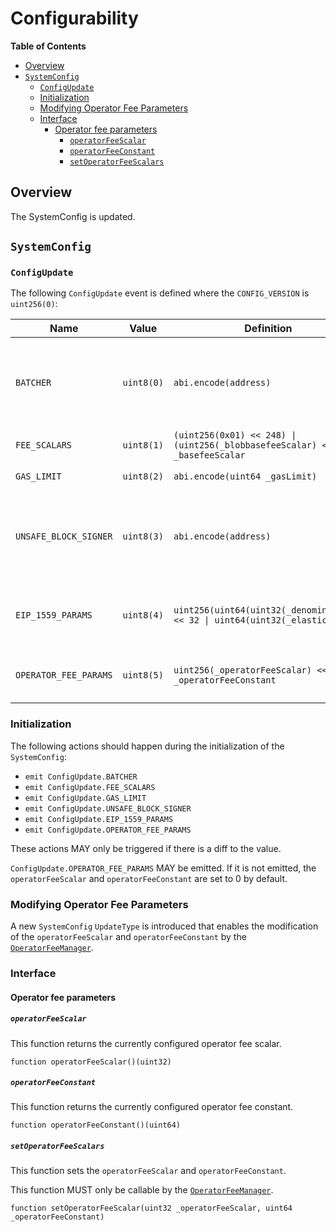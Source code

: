 # Configurability

<!-- START doctoc generated TOC please keep comment here to allow auto update -->
<!-- DON'T EDIT THIS SECTION, INSTEAD RE-RUN doctoc TO UPDATE -->
**Table of Contents**

- [Overview](#overview)
- [`SystemConfig`](#systemconfig)
  - [`ConfigUpdate`](#configupdate)
  - [Initialization](#initialization)
  - [Modifying Operator Fee Parameters](#modifying-operator-fee-parameters)
  - [Interface](#interface)
    - [Operator fee parameters](#operator-fee-parameters)
      - [`operatorFeeScalar`](#operatorfeescalar)
      - [`operatorFeeConstant`](#operatorfeeconstant)
      - [`setOperatorFeeScalars`](#setoperatorfeescalars)

<!-- END doctoc generated TOC please keep comment here to allow auto update -->

## Overview

The SystemConfig is updated.

## `SystemConfig`

### `ConfigUpdate`

The following `ConfigUpdate` event is defined where the `CONFIG_VERSION` is `uint256(0)`:

| Name | Value | Definition | Usage |
| ---- | ----- | --- | -- |
| `BATCHER` | `uint8(0)` | `abi.encode(address)` | Modifies the account that is authorized to progress the safe chain |
| `FEE_SCALARS` | `uint8(1)` | `(uint256(0x01) << 248) \| (uint256(_blobbasefeeScalar) << 32) \| _basefeeScalar` | Modifies the fee scalars |
| `GAS_LIMIT` | `uint8(2)` | `abi.encode(uint64 _gasLimit)` | Modifies the L2 gas limit |
| `UNSAFE_BLOCK_SIGNER` | `uint8(3)` | `abi.encode(address)` | Modifies the account that is authorized to progress the unsafe chain |
| `EIP_1559_PARAMS` | `uint8(4)` | `uint256(uint64(uint32(_denominator))) << 32 \| uint64(uint32(_elasticity))` | Modifies the EIP-1559 denominator and elasticity |
| `OPERATOR_FEE_PARAMS` | `uint8(5)` | `uint256(_operatorFeeScalar) << 64 \| _operatorFeeConstant` | Modifies the operator fee sclar and constant |

### Initialization

The following actions should happen during the initialization of the `SystemConfig`:

- `emit ConfigUpdate.BATCHER`
- `emit ConfigUpdate.FEE_SCALARS`
- `emit ConfigUpdate.GAS_LIMIT`
- `emit ConfigUpdate.UNSAFE_BLOCK_SIGNER`
- `emit ConfigUpdate.EIP_1559_PARAMS`
- `emit ConfigUpdate.OPERATOR_FEE_PARAMS`

These actions MAY only be triggered if there is a diff to the value.

`ConfigUpdate.OPERATOR_FEE_PARAMS` MAY be emitted. If it is not emitted, the `operatorFeeScalar` and
`operatorFeeConstant` are set to 0 by default.

### Modifying Operator Fee Parameters

A new `SystemConfig` `UpdateType` is introduced that enables the modification of
the `operatorFeeScalar` and `operatorFeeConstant` by the [`OperatorFeeManager`](../configurability.md#operator-fee-manager).

### Interface

#### Operator fee parameters

##### `operatorFeeScalar`

This function returns the currently configured operator fee scalar.

```solidity
function operatorFeeScalar()(uint32)
```

##### `operatorFeeConstant`

This function returns the currently configured operator fee constant.

```solidity
function operatorFeeConstant()(uint64)
```

##### `setOperatorFeeScalars`

This function sets the `operatorFeeScalar` and `operatorFeeConstant`.

This function MUST only be callable by the [`OperatorFeeManager`](../configurability.md#operator-fee-manager).

```solidity
function setOperatorFeeScalar(uint32 _operatorFeeScalar, uint64 _operatorFeeConstant)
```
